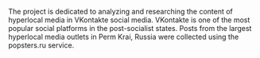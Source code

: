 The project is dedicated to analyzing and researching the content of hyperlocal media in VKontakte social media. VKontakte is one of the most popular social platforms in the post-socialist states. Posts from the largest hyperlocal media outlets in Perm Krai, Russia were collected using the popsters.ru service.
